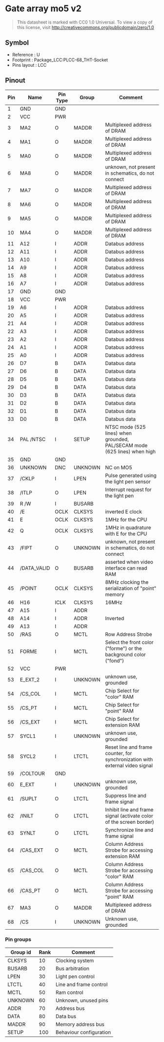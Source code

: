 # Gate array mo5 v2

> This datasheet is marked with CC0 1.0
> Universal. To view a copy of this license, visit
> http://creativecommons.org/publicdomain/zero/1.0

## Symbol

* Reference : U
* Footprint : Package_LCC:PLCC-68_THT-Socket
* Pins layout : LCC

## Pinout

|Pin|Name|Pin Type|Group|Comment|
|---|---|---|---|---|
|1|GND|GND|||
|2|VCC|PWR|||
|3|MA2|O|MADDR|Multiplexed address of DRAM|
|4|MA1|O|MADDR|Multiplexed address of DRAM|
|5|MA0|O|MADDR|Multiplexed address of DRAM|
|6|MA8|O|MADDR|unknown, not present in schematics, do not connect|
|7|MA7|O|MADDR|Multiplexed address of DRAM|
|8|MA6|O|MADDR|Multiplexed address of DRAM|
|9|MA5|O|MADDR|Multiplexed address of DRAM|
|10|MA4|O|MADDR|Multiplexed address of DRAM|
|11|A12|I|ADDR|Databus address|
|12|A11|I|ADDR|Databus address|
|13|A10|I|ADDR|Databus address|
|14|A9|I|ADDR|Databus address|
|15|A8|I|ADDR|Databus address|
|16|A7|I|ADDR|Databus address|
|17|GND|GND|||
|18|VCC|PWR|||
|19|A6|I|ADDR|Databus address|
|20|A5|I|ADDR|Databus address|
|21|A4|I|ADDR|Databus address|
|22|A3|I|ADDR|Databus address|
|23|A2|I|ADDR|Databus address|
|24|A1|I|ADDR|Databus address|
|25|A0|I|ADDR|Databus address|
|26|D7|B|DATA|Databus data|
|27|D6|B|DATA|Databus data|
|28|D5|B|DATA|Databus data|
|29|D4|B|DATA|Databus data|
|30|D3|B|DATA|Databus data|
|31|D2|B|DATA|Databus data|
|32|D1|B|DATA|Databus data|
|33|D0|B|DATA|Databus data|
|34|PAL /NTSC|I|SETUP|NTSC mode (525 lines) when grounded, PAL/SECAM mode (625 lines) when high|
|35|GND|GND|||
|36|UNKNOWN|DNC|UNKNOWN|NC on MO5|
|37|/CKLP|I|LPEN|Pulse generated using the light pen sensor|
|38|/ITLP|O|LPEN|Interrupt request for the light pen|
|39|R /W|I|BUSARB||
|40|/E|OCLK|CLKSYS|inverted E clock|
|41|E|OCLK|CLKSYS|1MHz for the CPU|
|42|Q|OCLK|CLKSYS|1MHz in quadrature with E for the CPU|
|43|/FIPT|O|UNKNOWN|unknown, not present in schematics, do not connect|
|44|/DATA_VALID|O|BUSARB|asserted when video interface can read RAM|
|45|/POINT|OCLK|CLKSYS|8MHz clocking the serialization of "point" memory|
|46|H16|ICLK|CLKSYS|16MHz|
|47|A15|I|ADDR||
|48|A14|I|ADDR|Inverted |
|49|A13|I|ADDR||
|50|/RAS|O|MCTL|Row Address Strobe|
|51|FORME|I|MCTL|Select the front color ("forme") or the background color ("fond")|
|52|VCC|PWR|||
|53|E_EXT_2|I|UNKNOWN|unknown use, grounded|
|54|/CS_COL|I|MCTL|Chip Select for "color" RAM|
|55|/CS_PT|I|MCTL|Chip Select for "point" RAM|
|56|/CS_EXT|I|MCTL|Chip Select for extension RAM|
|57|SYCL1|I|UNKNOWN|unknown use, grounded|
|58|SYCL2|I|LTCTL|Reset line and frame counter, for synchronization with external video signal|
|59|/COLTOUR|GND|||
|60|E_EXT|I|UNKNOWN|unknown use, grounded|
|61|/SUPLT|O|LTCTL|Suppress line and frame signal|
|62|/INILT|O|LTCTL|Inhibit line and frame signal (activate color of the screen border)|
|63|SYNLT|O|LTCTL|Synchronize line and frame signal|
|64|/CAS_EXT|O|MCTL|Column Address Strobe for accessing extension RAM|
|65|/CAS_COL|O|MCTL|Column Address Strobe for accessing "color" RAM|
|66|/CAS_PT|O|MCTL|Column Address Strobe for accessing "point" RAM|
|67|MA3|O|MADDR|Multiplexed address of DRAM|
|68|/CS|I|UNKNOWN|Unknown use, grounded|

### Pin groups

|Group id|Rank|Comment|
|---|---|---|
|CLKSYS|10|Clocking system|
|BUSARB|20|Bus arbitration|
|LPEN|30|Light pen control|
|LTCTL|40|Line and frame control|
|MCTL|50|Ram control|
|UNKNOWN|60|Unknown, unused pins|
|ADDR|70|Address bus|
|DATA|80|Data bus|
|MADDR|90|Memory address bus|
|SETUP|100|Behaviour configuration|

